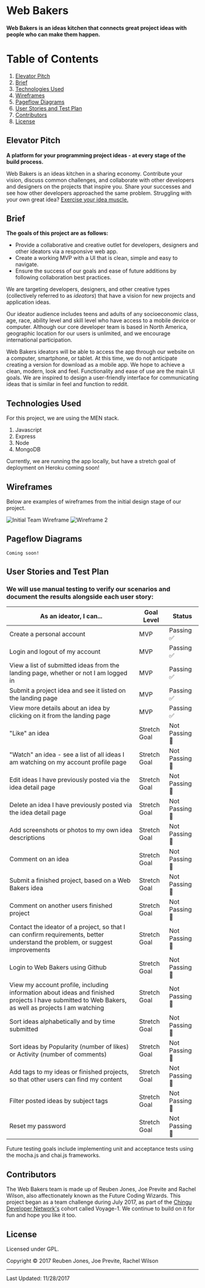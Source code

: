 # Web Bakers

<h4>Web Bakers is an ideas kitchen that connects great project ideas with people who can make them happen.<h4>


# Table of Contents
1. [Elevator Pitch](#elevator-pitch)
2. [Brief](#brief)
3. [Technologies Used](#technologies-used)
4. [Wireframes](#wireframes)
5. [Pageflow Diagrams](#pageflow-diagrams)
6. [User Stories and Test Plan](#user-stories-and-test-plan)
7. [Contributors](#contributors)
8. [License](#license)

## Elevator Pitch

<b>A platform for your programming project ideas - at every stage of the build process.</b>
<p>Web Bakers is an ideas kitchen in a sharing economy. Contribute your vision, discuss common challenges, and collaborate with other developers and designers on the projects that inspire you. Share your successes and see how other developers approached the same problem.  Struggling with your own great idea? <a href="http://www.jamesaltucher.com/2014/05/the-ultimate-guide-for-becoming-an-idea-machine/">Exercise your idea muscle.</a></p>

## Brief

<b>The goals of this project are as follows:</b>
    <ul>
        <li> Provide a collaborative and creative outlet for developers, designers and other ideators via a responsive web app.</li>
        <li>Create a working MVP with a UI that is clean, simple and easy to navigate.</li>
        <li>Ensure the success of our goals and ease of future additions by following collaboration best practices.</li>
    </ul>

We are targeting developers, designers, and other creative types (collectively referred to as <em>ideators</em>) that have a vision for new projects and application ideas.  

<p>Our ideator audience includes teens and adults of any socioeconomic class, age, race, ability level and skill level who have access to a mobile device or computer.  Although our core developer team is based in North America, geographic location for our users is unlimited, and we encourage international participation.</p>

<p>Web Bakers ideators will be able to access the app through our website on a computer, smartphone, or tablet.  At this time, we do not anticipate creating a version for download as a mobile app.  We hope to achieve a clean, modern, look and feel.  Functionality and ease of use are the main UI goals.  We are inspired to design a user-friendly interface for communicating ideas that is similar in feel and function to reddit.</p>

## Technologies Used

For this project, we are using the MEN stack. 

1. Javascript
2. Express
3. Node
4. MongoDB

Currently, we are running the app locally, but have a stretch goal of deployment on Heroku coming soon!

## Wireframes

Below are examples of wireframes from the initial design stage of our project.

![Initial Team Wireframe](./assets/web_bakers_wireframe_1.jpg)
![Wireframe 2](./assets/web_bakers_wireframe_2.jpg)

## Pageflow Diagrams

    Coming soon!

## User Stories and Test Plan

### We will use manual testing to verify our scenarios and document the results alongside each user story:
<div>

| As an ideator, I can... | Goal Level | Status |
| --- | --- | --- |
| Create a personal account | MVP | Passing :white_check_mark: |
| Login and logout of my account | MVP | Passing :white_check_mark: |
| View a list of submitted ideas from the landing page, whether or not I am logged in | MVP | Passing :white_check_mark:
| Submit a project idea and see it listed on the landing page | MVP | Passing :white_check_mark: |
| View more details about an idea by clicking on it from the landing page | MVP | Passing :white_check_mark: |
| "Like" an idea | Stretch Goal | Not Passing :red_circle: |
| "Watch" an idea - see a list of all ideas I am watching on my account profile page | Stretch Goal | Not Passing :red_circle: |
| Edit ideas I have previously posted via the idea detail page | Stretch Goal | Not Passing :red_circle: |
| Delete an idea I have previously posted via the idea detail page | Stretch Goal | Not Passing :red_circle: |
| Add screenshots or photos to my own idea descriptions | Stretch Goal | Not Passing :red_circle: |
| Comment on an idea | Stretch Goal | Not Passing :red_circle: |
| Submit a finished project, based on a Web Bakers idea | Stretch Goal | Not Passing :red_circle: |
| Comment on another users finished project | Stretch Goal | Not Passing :red_circle: |
| Contact the ideator of a project, so that I can confirm requirements, better understand the problem, or suggest improvements | Stretch Goal | Not Passing :red_circle: |
| Login to Web Bakers using Github | Stretch Goal | Not Passing :red_circle: |
| View my account profile, including information about ideas and finished projects I have submitted to Web Bakers, as well as projects I am watching | Stretch Goal | Not Passing :red_circle: |
| Sort ideas alphabetically and by time submitted | Stretch Goal | Not Passing :red_circle:|
| Sort ideas by Popularity (number of likes) or Activity (number of comments) | Stretch Goal | Not Passing :red_circle: | 
| Add tags to my ideas or finished projects, so that other users can find my content | Stretch Goal | Not Passing :red_circle: |
| Filter posted ideas by subject tags | Stretch Goal | Not Passing :red_circle: |
| Reset my password | Stretch Goal | Not Passing :red_circle: |


</div>


Future testing goals include implementing unit and acceptance tests using the mocha.js and chai.js frameworks.

## Contributors

The Web Bakers team is made up of Reuben Jones, Joe Previte and Rachel Wilson, also affectionately known as the Future Coding Wizards. This project began as a team challenge during July 2017, as part of the [Chingu Developer Network's](https://chingu-cohorts.github.io/chingu-directory/) cohort called Voyage-1.  We continue to build on it for fun and hope you like it too.

## License

Licensed under GPL.

Copyright :copyright: 2017 Reuben Jones, Joe Previte, Rachel Wilson

<hr>

Last Updated: 11/28/2017